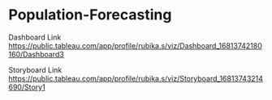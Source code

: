# Population-Forecasting



Dashboard Link
https://public.tableau.com/app/profile/rubika.s/viz/Dashboard_16813742180160/Dashboard3

Storyboard Link
https://public.tableau.com/app/profile/rubika.s/viz/Storyboard_16813743214690/Story1
